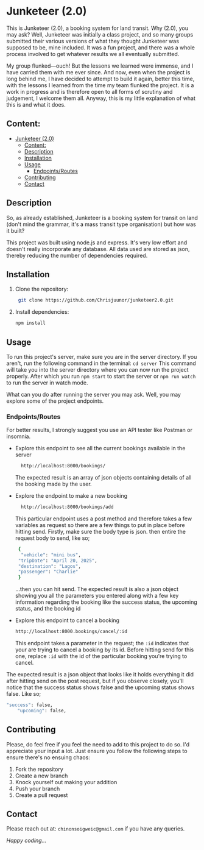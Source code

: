 # Junketeer (2.0)

This is Junketeer (2.0), a booking system for land transit. Why (2.0), you may ask? Well, Junketeer was initially a class project, and so many groups submitted their various versions of what they thought Junketeer was supposed to be, mine included. It was a fun project, and there was a whole process involved to get whatever results we all eventually submitted.

My group flunked—ouch! But the lessons we learned were immense, and I have carried them with me ever since. And now, even when the project is long behind me, I have decided to attempt to build it again, better this time, with the lessons I learned from the time my team flunked the project.
It is a work in progress and is therefore open to all forms of scrutiny and judgement, I welcome them all. Anyway, this is my little explanation of what this is and what it does.

## Content:

- [Junketeer (2.0)](#junketeer-20)
  - [Content:](#content)
  - [Description](#description)
  - [Installation](#installation)
  - [Usage](#usage)
    - [Endpoints/Routes](#endpointsroutes)
  - [Contributing](#contributing)
  - [Contact](#contact)

## Description

So, as already established, Junketeer is a booking system for transit on land (don't mind the grammar, it's a mass transit type organisation) but how was it built?

This project was built using node.js and express. It's very low effort and doesn't really incorporate any database. All data used are stored as json, thereby reducing the number of dependencies required.

## Installation

1. Clone the repository:
   ```bash
    git clone https://github.com/Chrisjuunor/junketeer2.0.git
   ```
2. Install dependencies:
   ```bash
   npm install
   ```

## Usage

To run this project's server, make sure you are in the server directory. If you aren't, run the following command in the terminal:
`cd server`
This command will take you into the server directory where you can now run the project properly.
After which you run `npm start` to start the server or `npm run watch` to run the server in watch mode.

What can you do after running the server you may ask. Well, you may explore some of the project endpoints.

### Endpoints/Routes

For better results, I strongly suggest you use an API tester like Postman or insomnia.

- Explore this endpoint to see all the current bookings available in the server

  ```bash
    http://localhost:8000/bookings/
  ```

  The expected result is an array of json objects containing details of all the booking made by the user.

- Explore the endpoint to make a new booking

  ```bash
    http://localhost:8000/bookings/add
  ```

  This particular endpoint uses a post method and therefore takes a few variables as request so there are a few things to put in place before hitting send.
  Firstly, make sure the body type is json. then entire the request body to send, like so;

  ```bash
   {
  	"vehicle": "mini bus",
   "tripDate": "April 20, 2025",
   "destination": "Lagos",
   "passenger": "Charlie"
   }
  ```

  ...then you can hit send.
  The expected result is also a json object showing you all the parameters you entered along with a few key information regarding the booking like the success status, the upcoming status, and the booking id

- Explore this endpoint to cancel a booking
  ```bash
  http://localhost:8000.bookings/cancel/:id
  ```
  This endpoint takes a parameter in the request; the `:id` indicates that your are trying to cancel a booking by its id.
  Before hitting send for this one, replace `:id` with the id of the particular booking you're trying to cancel.

The expected result is a json object that looks like it holds everything it did after hitting send on the post request, but if you observe closely, you'll notice that the success status shows false and the upcoming status shows false. Like so;

```bash
"success": false,
	"upcoming": false,
```

## Contributing

Please, do feel free if you feel the need to add to this project to do so. I'd appreciate your input a lot. Just ensure you follow the following steps to ensure there's no ensuing chaos:

1. Fork the repository
2. Create a new branch
3. Knock yourself out making your addition
4. Push your branch
5. Create a pull request

## Contact

Please reach out at: `chinonsoigweic@gmail.com` if you have any queries.

_Happy coding..._
